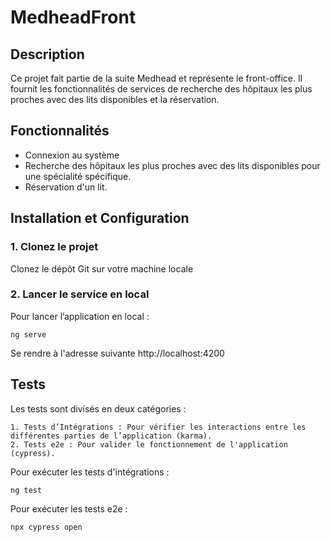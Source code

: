 # MedheadFront

## Description
Ce projet fait partie de la suite Medhead et représente le front-office.
Il fournit les fonctionnalités de services de recherche des hôpitaux les plus proches avec des lits disponibles et la réservation.

## Fonctionnalités
- Connexion au système
- Recherche des hôpitaux les plus proches avec des lits disponibles pour une spécialité spécifique.
- Réservation d'un lit.

## Installation et Configuration

### 1. Clonez le projet

Clonez le dépôt Git sur votre machine locale

### 2. Lancer le service en local

Pour lancer l’application en local :

```console
ng serve
```

Se rendre à l'adresse suivante http://localhost:4200

## Tests

Les tests sont divisés en deux catégories :

    1. Tests d’Intégrations : Pour vérifier les interactions entre les différentes parties de l’application (karma).
    2. Tests e2e : Pour valider le fonctionnement de l'application (cypress).

Pour exécuter les tests d'intégrations :

```console
ng test
```
Pour exécuter les tests e2e :

```console
npx cypress open
```